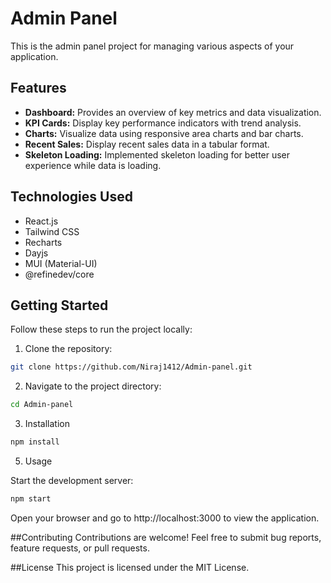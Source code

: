 # Admin Panel

This is the admin panel project for managing various aspects of your application.

## Features

- **Dashboard:** Provides an overview of key metrics and data visualization.
- **KPI Cards:** Display key performance indicators with trend analysis.
- **Charts:** Visualize data using responsive area charts and bar charts.
- **Recent Sales:** Display recent sales data in a tabular format.
- **Skeleton Loading:** Implemented skeleton loading for better user experience while data is loading.

## Technologies Used

- React.js
- Tailwind CSS
- Recharts
- Dayjs
- MUI (Material-UI)
- @refinedev/core

## Getting Started

Follow these steps to run the project locally:

1. Clone the repository:

```bash
git clone https://github.com/Niraj1412/Admin-panel.git
```
2. Navigate to the project directory:

```bash
cd Admin-panel
```

3. Installation

```bash
npm install
```

5. Usage

Start the development server:

```bash
npm start
```

Open your browser and go to http://localhost:3000 to view the application.

##Contributing
Contributions are welcome! Feel free to submit bug reports, feature requests, or pull requests.

##License
This project is licensed under the MIT License.
